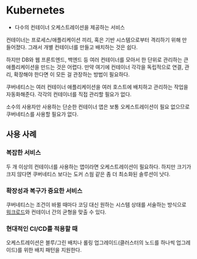 # Kubernetes

- 다수의 컨테이너 오케스트레이션을 제공하는 서비스

컨테이너는 프로세스/애플리케이션 끼리, 혹은 기반 시스템으로부터 격리하기 위해 만들어졌다. 그래서 개별 컨테이너를 만들고 배치하는 것은 쉽다.

하지만 DB와 웹 프론트엔드, 백엔드 등 여러 컨테이너를 모아서 한 단위로 관리하는 큰 애플리케이션을 만드는 것은 어렵다. 만약 여기에 컨테이너 각각을 독립적으로 연결, 관리, 확장해야 한다면 이 모든 걸 관장하는 방법이 필요하다.

쿠버네티스는 여러 컨테이너 애플리케이션을 여러 호스트에 배치하고 관리하는 작업을 자동화해준다. 각각의 컨테이너를 직접 관리할 필요가 없다.

소수의 사용자만 사용하는 단순한 컨테이너 앱은 보통 오케스트레이션이 필요 없으므로 쿠버네티스를 사용할 필요가 없다. 

## 사용 사례
### 복잡한 서비스

두 개 이상의 컨테이너를 사용하는 앱이라면 오케스트레이션이 필요하다. 하지만 크기가 크지 않다면 쿠버네티스 보다는 도커 스웜 같은 좀 더 최소화된 솔루션이 낫다.

### 확장성과 복구가 중요한 서비스

쿠버네티스는 조건이 바뀔 때마다 코딩 대신 원하는 시스템 상태를 서술하는 방식으로 [워크로드](https://zetawiki.com/wiki/워크로드)와 컨테이너 간의 균형을 맞출 수 있다.

### 현대적인 CI/CD를 적용할 때

오케스트레이션은 블루/그린 배치나 롤링 업그레이드(클러스터의 노드를 하나씩 업그레이드)를 위한 배치 패턴을 지원한다.